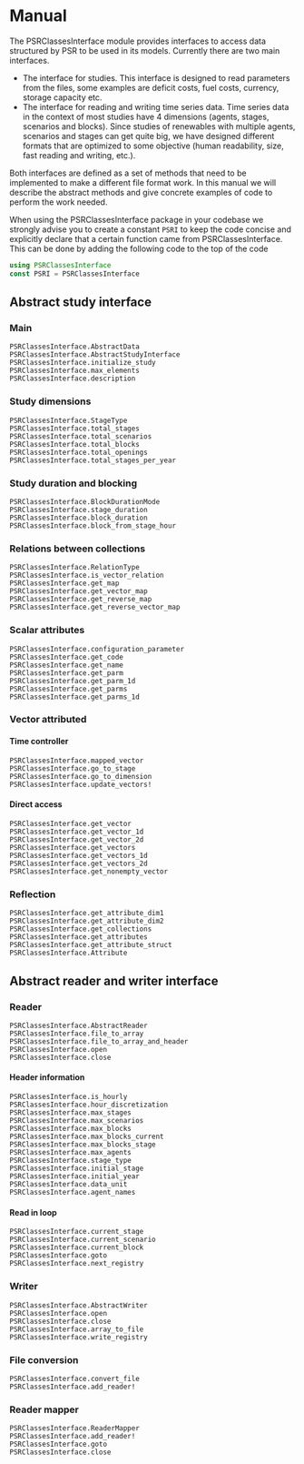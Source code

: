 # Manual

The PSRClassesInterface module provides interfaces to access data structured by PSR to be used in its models. Currently there are two main interfaces. 
 * The interface for studies. This interface is designed to read parameters from the files, some examples are deficit costs, fuel costs, currency, storage capacity etc.
 * The interface for reading and writing time series data. Time series data in the context of most studies have 4 dimensions (agents, stages, scenarios and blocks). Since studies of renewables with multiple agents, scenarios and stages can get quite big, we have designed different formats that are optimized to some objective (human readability, size, fast reading and writing, etc.).

Both interfaces are defined as a set of methods that need to be implemented to make a different file format work. In this manual we will describe the abstract methods and give concrete examples of code to perform the work needed.

When using the PSRClassesInterface package in your codebase we strongly advise you to create a constant `PSRI` to keep the code concise and explicitly declare that a certain function came from PSRClassesInterface. This can be done by adding the following code to the top of the code
```julia
using PSRClassesInterface
const PSRI = PSRClassesInterface
```

## Abstract study interface

### Main
```@docs
PSRClassesInterface.AbstractData
PSRClassesInterface.AbstractStudyInterface
PSRClassesInterface.initialize_study
PSRClassesInterface.max_elements
PSRClassesInterface.description
```

### Study dimensions
```@docs
PSRClassesInterface.StageType
PSRClassesInterface.total_stages
PSRClassesInterface.total_scenarios
PSRClassesInterface.total_blocks
PSRClassesInterface.total_openings
PSRClassesInterface.total_stages_per_year
```

### Study duration and blocking
```
PSRClassesInterface.BlockDurationMode
PSRClassesInterface.stage_duration
PSRClassesInterface.block_duration
PSRClassesInterface.block_from_stage_hour
```

### Relations between collections
```@docs
PSRClassesInterface.RelationType
PSRClassesInterface.is_vector_relation
PSRClassesInterface.get_map
PSRClassesInterface.get_vector_map
PSRClassesInterface.get_reverse_map
PSRClassesInterface.get_reverse_vector_map
```

### Scalar attributes
```@docs
PSRClassesInterface.configuration_parameter
PSRClassesInterface.get_code
PSRClassesInterface.get_name
PSRClassesInterface.get_parm
PSRClassesInterface.get_parm_1d
PSRClassesInterface.get_parms
PSRClassesInterface.get_parms_1d
```

### Vector attributed

#### Time controller

```@docs
PSRClassesInterface.mapped_vector
PSRClassesInterface.go_to_stage
PSRClassesInterface.go_to_dimension
PSRClassesInterface.update_vectors!
```

#### Direct access
```@docs
PSRClassesInterface.get_vector
PSRClassesInterface.get_vector_1d
PSRClassesInterface.get_vector_2d
PSRClassesInterface.get_vectors
PSRClassesInterface.get_vectors_1d
PSRClassesInterface.get_vectors_2d
PSRClassesInterface.get_nonempty_vector
```

### Reflection
```@docs
PSRClassesInterface.get_attribute_dim1
PSRClassesInterface.get_attribute_dim2
PSRClassesInterface.get_collections
PSRClassesInterface.get_attributes
PSRClassesInterface.get_attribute_struct
PSRClassesInterface.Attribute
```


## Abstract reader and writer interface

### Reader
```@docs
PSRClassesInterface.AbstractReader
PSRClassesInterface.file_to_array
PSRClassesInterface.file_to_array_and_header
PSRClassesInterface.open
PSRClassesInterface.close
```

#### Header information
```@docs
PSRClassesInterface.is_hourly
PSRClassesInterface.hour_discretization
PSRClassesInterface.max_stages
PSRClassesInterface.max_scenarios
PSRClassesInterface.max_blocks
PSRClassesInterface.max_blocks_current
PSRClassesInterface.max_blocks_stage
PSRClassesInterface.max_agents
PSRClassesInterface.stage_type
PSRClassesInterface.initial_stage
PSRClassesInterface.initial_year
PSRClassesInterface.data_unit
PSRClassesInterface.agent_names
```

#### Read in loop
```@docs
PSRClassesInterface.current_stage
PSRClassesInterface.current_scenario
PSRClassesInterface.current_block
PSRClassesInterface.goto
PSRClassesInterface.next_registry
```

### Writer
```@docs
PSRClassesInterface.AbstractWriter
PSRClassesInterface.open
PSRClassesInterface.close
PSRClassesInterface.array_to_file
PSRClassesInterface.write_registry
```

### File conversion
```@docs
PSRClassesInterface.convert_file
PSRClassesInterface.add_reader!
```

### Reader mapper
```@docs
PSRClassesInterface.ReaderMapper
PSRClassesInterface.add_reader!
PSRClassesInterface.goto
PSRClassesInterface.close
```
